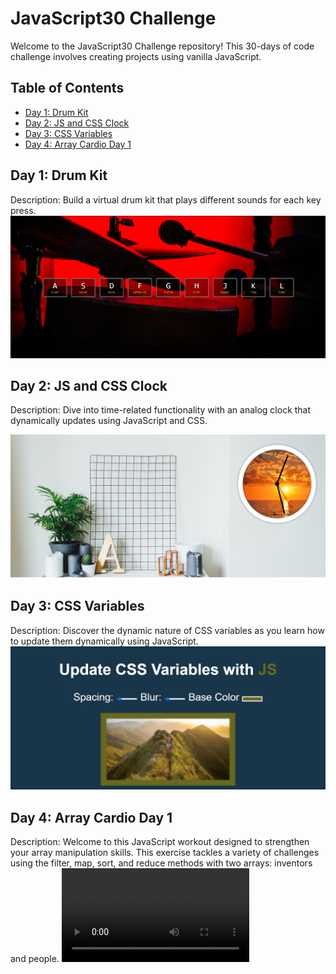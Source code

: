# JavaScript30 Challenge

Welcome to the JavaScript30 Challenge repository! This 30-days of code challenge involves creating projects using vanilla JavaScript.

## Table of Contents

- [Day 1: Drum Kit](#day-1-drum-kit)
- [Day 2: JS and CSS Clock](#day-2-JS-and-CSS-Clock)
- [Day 3: CSS Variables](#day-3-CSS-Variables)
- [Day 4: Array Cardio Day 1](#day-4-Array-Cardio-Day-1)

## Day 1: Drum Kit

Description: Build a virtual drum kit that plays different sounds for each key press.
![Screenshot of finished Drum kit project](https://github.com/Rgit915/JavaScript30/blob/340929d1362c8facdc21fed94e4e90d4cae296d6/01%20-%20JavaScript%20Drum%20Kit/drum-kit.png)

## Day 2: JS and CSS Clock

Description: Dive into time-related functionality with an analog clock that dynamically updates using JavaScript and CSS.

![Screenshot of finished Clock project](https://github.com/Rgit915/JavaScript30/blob/7353b8bc853f6a44a459d554abbc34125c2f7d8c/02%20-%20JS%20and%20CSS%20Clock/docs/JS-CSS_Clock.png)

## Day 3: CSS Variables

Description: Discover the dynamic nature of CSS variables as you learn how to update them dynamically using JavaScript.
![Screenshot of finished CSS Variables project](https://github.com/Rgit915/JavaScript30/blob/73904010e64ea5a4a0ac81cd3a2aa14ed4a30998/03%20-%20CSS%20Variables/CSS-variables.png)

## Day 4: Array Cardio Day 1
Description: Welcome to this JavaScript workout designed to strengthen your array manipulation skills. This exercise tackles a variety of challenges using the filter, map, sort, and reduce methods with two arrays: inventors and people.
![Screenshot of finished Array Cardio exercise](https://github.com/Rgit915/JavaScript30/blob/95aa8d900fd91f42d5194ea2d397b1bff5e45778/04%20-%20Array%20Cardio%20Day%201/Array-cardio2.mp4)
